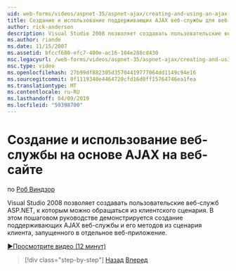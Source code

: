 ```yaml
---
uid: web-forms/videos/aspnet-35/aspnet-ajax/creating-and-using-an-ajax-enabled-web-service-in-a-web-site
title: Создание и использование поддерживающих AJAX веб-службы для веб-сайта | Документация Майкрософт
author: rick-anderson
description: Visual Studio 2008 позволяет создавать пользовательские веб-служб ASP.NET, к которым можно обращаться из клиентского сценария. В этом пошаговом руководстве демонстрируется создание го...
ms.author: riande
ms.date: 11/15/2007
ms.assetid: bfccf680-efc7-400e-ac16-104e288cd430
msc.legacyurl: /web-forms/videos/aspnet-35/aspnet-ajax/creating-and-using-an-ajax-enabled-web-service-in-a-web-site
msc.type: video
ms.openlocfilehash: 27b99df882305d35704419777064dd1149c94e16
ms.sourcegitcommit: 0f1119340e4464720cfd16d0ff15764746ea1fea
ms.translationtype: MT
ms.contentlocale: ru-RU
ms.lasthandoff: 04/09/2019
ms.locfileid: "59398700"
---
```

# <a name="creating-and-using-an-ajax-enabled-web-service-in-a-web-site"></a>Создание и использование веб-службы на основе AJAX на веб-сайте

по [Роб Виндзор](https://twitter.com/robwindsor)

Visual Studio 2008 позволяет создавать пользовательские веб-служб ASP.NET, к которым можно обращаться из клиентского сценария. В этом пошаговом руководстве демонстрируется создание поддерживающих AJAX веб-службы и его методов из сценария клиента, запущенного в отдельное веб-приложение.

[&#9654;Просмотрите видео (12 минут)](https://channel9.msdn.com/Blogs/ASP-NET-Site-Videos/creating-and-using-an-ajax-enabled-web-service-in-a-web-site)

> [!div class="step-by-step"]
> [Назад](adding-ajax-functionality-to-an-existing-aspnet-page.md)
> [Вперед](aspnet-ajax-a-demonstration-of-aspnet-ajax.md)
